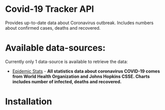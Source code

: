 #                                          Covid-19 Tracker API

Provides up-to-date data about Coronavirus outbreak. Includes numbers about confirmed cases, deaths and recovered.

# Available data-sources:
Currently only 1 data-source is available to retrieve the data:

- [Epidemic Stats](https://epidemic-stats.com/coronavirus/) - **All statistics data about coronavirus COVID-19 comes from World Health Organization and Johns Hopkins CSSE. Charts includes number of infected, deaths and recovered.**

# Installation


